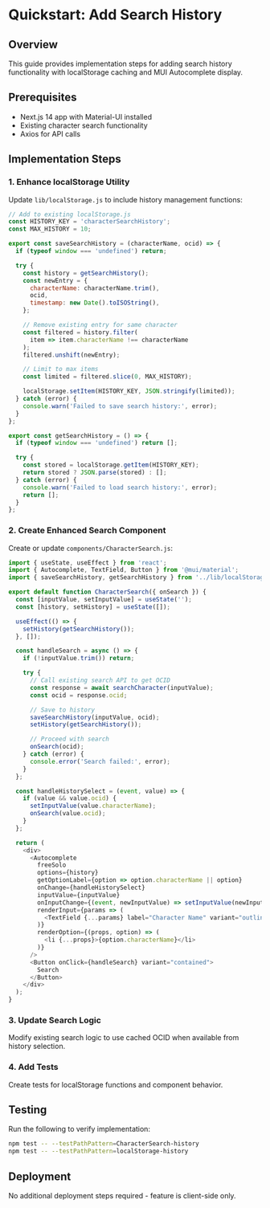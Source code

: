 # Quickstart: Add Search History

## Overview

This guide provides implementation steps for adding search history functionality with localStorage caching and MUI Autocomplete display.

## Prerequisites

- Next.js 14 app with Material-UI installed
- Existing character search functionality
- Axios for API calls

## Implementation Steps

### 1. Enhance localStorage Utility

Update `lib/localStorage.js` to include history management functions:

```javascript
// Add to existing localStorage.js
const HISTORY_KEY = 'characterSearchHistory';
const MAX_HISTORY = 10;

export const saveSearchHistory = (characterName, ocid) => {
  if (typeof window === 'undefined') return;

  try {
    const history = getSearchHistory();
    const newEntry = {
      characterName: characterName.trim(),
      ocid,
      timestamp: new Date().toISOString(),
    };

    // Remove existing entry for same character
    const filtered = history.filter(
      item => item.characterName !== characterName
    );
    filtered.unshift(newEntry);

    // Limit to max items
    const limited = filtered.slice(0, MAX_HISTORY);

    localStorage.setItem(HISTORY_KEY, JSON.stringify(limited));
  } catch (error) {
    console.warn('Failed to save search history:', error);
  }
};

export const getSearchHistory = () => {
  if (typeof window === 'undefined') return [];

  try {
    const stored = localStorage.getItem(HISTORY_KEY);
    return stored ? JSON.parse(stored) : [];
  } catch (error) {
    console.warn('Failed to load search history:', error);
    return [];
  }
};
```

### 2. Create Enhanced Search Component

Create or update `components/CharacterSearch.js`:

```javascript
import { useState, useEffect } from 'react';
import { Autocomplete, TextField, Button } from '@mui/material';
import { saveSearchHistory, getSearchHistory } from '../lib/localStorage';

export default function CharacterSearch({ onSearch }) {
  const [inputValue, setInputValue] = useState('');
  const [history, setHistory] = useState([]);

  useEffect(() => {
    setHistory(getSearchHistory());
  }, []);

  const handleSearch = async () => {
    if (!inputValue.trim()) return;

    try {
      // Call existing search API to get OCID
      const response = await searchCharacter(inputValue);
      const ocid = response.ocid;

      // Save to history
      saveSearchHistory(inputValue, ocid);
      setHistory(getSearchHistory());

      // Proceed with search
      onSearch(ocid);
    } catch (error) {
      console.error('Search failed:', error);
    }
  };

  const handleHistorySelect = (event, value) => {
    if (value && value.ocid) {
      setInputValue(value.characterName);
      onSearch(value.ocid);
    }
  };

  return (
    <div>
      <Autocomplete
        freeSolo
        options={history}
        getOptionLabel={option => option.characterName || option}
        onChange={handleHistorySelect}
        inputValue={inputValue}
        onInputChange={(event, newInputValue) => setInputValue(newInputValue)}
        renderInput={params => (
          <TextField {...params} label="Character Name" variant="outlined" />
        )}
        renderOption={(props, option) => (
          <li {...props}>{option.characterName}</li>
        )}
      />
      <Button onClick={handleSearch} variant="contained">
        Search
      </Button>
    </div>
  );
}
```

### 3. Update Search Logic

Modify existing search logic to use cached OCID when available from history selection.

### 4. Add Tests

Create tests for localStorage functions and component behavior.

## Testing

Run the following to verify implementation:

```bash
npm test -- --testPathPattern=CharacterSearch-history
npm test -- --testPathPattern=localStorage-history
```

## Deployment

No additional deployment steps required - feature is client-side only.
